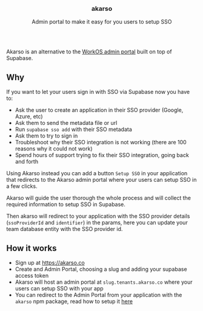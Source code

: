 <div align='center'>
    <br/>
    <br/>
    <h3>akarso</h3>
    <p>Admin portal to make it easy for you users to setup SSO</p>
    <br/>
    <br/>
</div>

Akarso is an alternative to the [WorkOS admin portal](https://workos.com/admin-portal) built on top of Supabase.

## Why

If you want to let your users sign in with SSO via Supabase now you have to:

-   Ask the user to create an application in their SSO provider (Google, Azure, etc)
-   Ask them to send the metadata file or url
-   Run `supabase sso add` with their SSO metadata
-   Ask them to try to sign in
-   Troubleshoot why their SSO integration is not working (there are 100 reasons why it could not work)
-   Spend hours of support trying to fix their SSO integration, going back and forth

Using Akarso instead you can add a button `Setup SSO` in your application that redirects to the Akarso admin portal where your users can setup SSO in a few clicks.

Akarso will guide the user thorough the whole process and will collect the required information to setup SSO in Supabase.

Then akarso will redirect to your application with the SSO provider details (`ssoProviderId` and `identifier`) in the params, here you can update your team database entity with the SSO provider id.

## How it works

-   Sign up at https://akarso.co
-   Create and Admin Portal, choosing a slug and adding your supabase access token
-   Akarso will host an admin portal at `slug.tenants.akarso.co` where your users can setup SSO with your app
-   You can redirect to the Admin Portal from your application with the `akarso` npm package, read how to setup it [here]()
